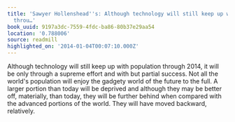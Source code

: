 ```yaml
---
title: 'Sawyer Hollenshead''s: Although technology will still keep up with population
  throu…'
book_uuid: 9197a3dc-7559-4fdc-ba86-80b37e29aa54
location: '0.788006'
source: readmill
highlighted_on: '2014-01-04T00:07:10.000Z'
---
```


Although technology will still keep up with population through 2014, it will be only through a supreme effort and with but partial success. Not all the world's population will enjoy the gadgety world of the future to the full. A larger portion than today will be deprived and although they may be better off, materially, than today, they will be further behind when compared with the advanced portions of the world. They will have moved backward, relatively.